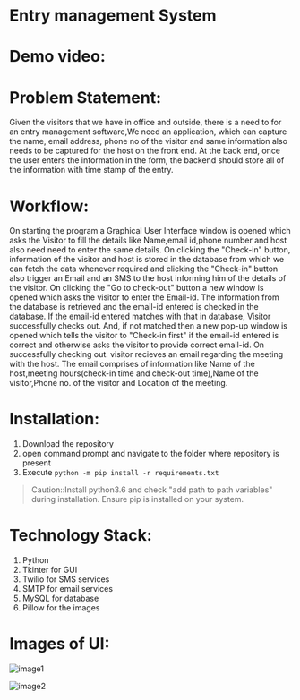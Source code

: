# Entry management System

# Demo video:

# Problem Statement:
Given the visitors that we have in office and outside, there is a need to for an entry management software,We need an application, which can capture the name, email address, phone no of the visitor and same information also needs to be captured for the host on the front end. At the back end, once the user enters the information in the form, the backend should store all of the information with time stamp of the entry.

# Workflow:
On starting the program a Graphical User Interface window is opened which asks the Visitor to fill the details like Name,email id,phone number and host also need need to enter the same details.
On clicking the "Check-in" button, information of the visitor and host is stored in the database from which we can fetch the data whenever  required and clicking the "Check-in" button also trigger an Email and an SMS to the host informing him of the details of the visitor.
On clicking the "Go to check-out" button a new window is opened which asks the visitor to enter the Email-id. The information from the database is retrieved and the email-id entered is checked in the database. If the email-id entered matches with that in database, Visitor successfully checks out. And, if not matched then a new pop-up window is opened which tells the visitor to "Check-in first" if the email-id entered is correct and otherwise asks the visitor to provide correct email-id.
On successfully checking out. visitor recieves an email regarding the meeting with the host. The email comprises of information like Name of the host,meeting hours(check-in time and check-out time),Name of the visitor,Phone no. of the visitor and Location of the meeting.

# Installation:
1. Download the repository
2. open command prompt and navigate to the folder where repository is present
3. Execute ```python -m pip install -r requirements.txt```
>Caution::Install python3.6 and check "add path to path variables" during installation. Ensure pip is installed on your system.
	
# Technology Stack:
1. Python
2. Tkinter for GUI
3. Twilio for SMS services
4. SMTP for email services
5. MySQL for database
6. Pillow for the images


# Images of UI:

![image1](https://github.com/aman3197/Innovaccer-EntryManagementSoftware/blob/master/Images/image1.png)



![image2](https://github.com/aman3197/Innovaccer-EntryManagementSoftware/blob/master/Images/image2.png)
